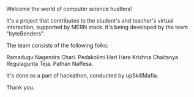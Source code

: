 Welcome the world of computer science hustlers!

It's a project that contributes to the student's and teacher's virtual interaction, supported by MERN stack. It's being developed by the team "byteBenders".

The team consists of the following folks:

Ramadugu Nagendra Chari.
Pedakolimi Hari Hara Krishna Chaitanya.
Regulagunta Teja.
Pathan Naffesa.

It's done as a part of hackathon, conducted by upSkillMafia.

Thank you.

